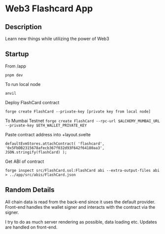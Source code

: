 # Web3 Flashcard App

## Description

Learn new things while utilizing the power of Web3

## Startup

From /app

`pnpm dev`

To run local node

`anvil`

Deploy FlashCard contract

`forge create FlashCard --private-key [private key from local node]`

To Mumbai Testnet
`forge create FlashCard --rpc-url $ALCHEMY_MUMBAI_URL --private-key $ETH_WALLET_PRIVATE_KEY`

Paste contract address into +layout.svelte

`defaultEvmStores.attachContract(
  'flashcard',
  '0x5FbDB2315678afecb367f032d93F642f64180aa3',
  JSON.stringify(flashCard)
);`

Get ABI of contract

`forge inspect src/FlashCard.sol:FlashCard abi --extra-output-files abi > ../app/src/abis/FlashCard.json`

## Random Details

All chain data is read from the back-end since it uses the default provider. Front-end handles the wallet signer and interacts with the contract via the signer.

I try to do as much server rendering as possible, data loading etc. Updates are handled on front-end.
